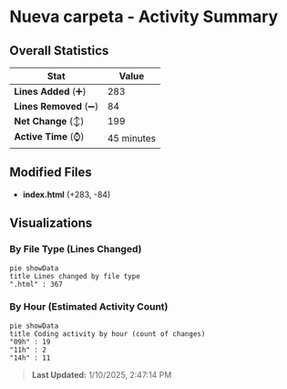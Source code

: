 # Nueva carpeta - Activity Summary 

## Overall Statistics

| Stat                   | Value                                                             |
| ---------------------- | ----------------------------------------------------------------- |
| **Lines Added** (➕)   | 283                                          |
| **Lines Removed** (➖) | 84                                        |
| **Net Change** (↕)    | 199                |
| **Active Time** (⌚)   | 45 minutes |


## Modified Files
- **index.html** (+283, -84)

## Visualizations

### By File Type (Lines Changed)

```mermaid
pie showData
title Lines changed by file type
".html" : 367
```

### By Hour (Estimated Activity Count)

```mermaid
pie showData
title Coding activity by hour (count of changes)
"09h" : 19
"11h" : 2
"14h" : 11
```


> **Last Updated:** 1/10/2025, 2:47:14 PM
